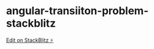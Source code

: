 # angular-transiiton-problem-stackblitz

[Edit on StackBlitz ⚡️](https://stackblitz.com/edit/angular-ivy-ipsvge)